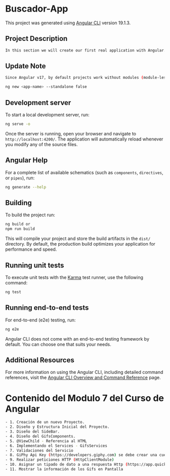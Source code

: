 # Buscador-App

This project was generated using [Angular CLI](https://github.com/angular/angular-cli) version 19.1.3.

## Project Description

```bash
In this section we will create our first real application with Angular. We will build a basic web search engine, this search engine will have a sidebar with the history of our searches ordered from the most recent search to our first search
```


## Update Note
```bash
Since Angular v17, by default projects work without modules (module-less), To work with a traditional way, you can implement the following command

ng new <app-name> --standalone false
```

## Development server

To start a local development server, run:

```bash
ng serve -o
```

Once the server is running, open your browser and navigate to `http://localhost:4200/`. The application will automatically reload whenever you modify any of the source files.

## Angular Help

For a complete list of available schematics (such as `components`, `directives`, or `pipes`), run:

```bash
ng generate --help
```

## Building

To build the project run:

```bash
ng build or 
npm run build
```

This will compile your project and store the build artifacts in the `dist/` directory. By default, the production build optimizes your application for performance and speed.

## Running unit tests

To execute unit tests with the [Karma](https://karma-runner.github.io) test runner, use the following command:

```bash
ng test
```

## Running end-to-end tests

For end-to-end (e2e) testing, run:

```bash
ng e2e
```

Angular CLI does not come with an end-to-end testing framework by default. You can choose one that suits your needs.

## Additional Resources

For more information on using the Angular CLI, including detailed command references, visit the [Angular CLI Overview and Command Reference](https://angular.dev/tools/cli) page.


# Contenido del Modulo 7 del Curso de Angular

```bash
- 1. Creación de un nuevo Proyecto.
- 2. Diseño y Estructura Inicial del Proyecto.
- 3. Diseño del SideBar.
- 4. Diseño del GifsComponents.
- 5. @ViewChild - Referencia al HTML
- 6. Implementando el Services - GifsServices
- 7. Validaciones del Servicio
- 8. GiPhy Api Key (https://developers.giphy.com) se debe crear una cuentra gratuita para usar la api
- 9. Realizar peticiones HTTP (HttpClientModule)
- 10. Asignar un tipado de dato a una respuesta Http (https://app.quicktype.io/)
- 11. Mostrar la información de los Gifs en Pantalla
```

